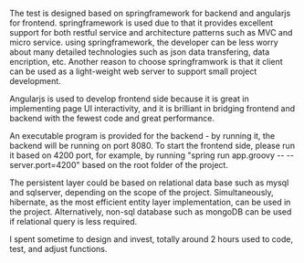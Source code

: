 The test is designed based on springframework for backend and angularjs for frontend.
springframework is used due to that it provides excellent support for both restful service and architecture patterns such as MVC and micro service.
using springframework, the developer can be less worry about many detailed technologies such as json data transfering, data encription, etc.
Another reason to choose springframwork is that it client can be used as a light-weight web server to support small project development.

Angularjs is used to develop frontend side because it is great in implementing page UI interactivity, and it is brilliant in bridging frontend and backend with the fewest code and great performance.

An executable program is provided for the backend - by running it, the backend will be running on port 8080.
To start the frontend side, please run it based on 4200 port, for example, by running "spring run app.groovy -- --server.port=4200" based on the root folder of the project.

The persistent layer could be based on relational data base such as mysql and sqlserver, depending on the scope of the project. Simultaneously, hibernate, as the most efficient entity layer implementation, can be used in the project.
Alternatively, non-sql database such as mongoDB can be used if relational query is less required.

I spent sometime to design and invest, totally around 2 hours used to code, test, and adjust functions. 

